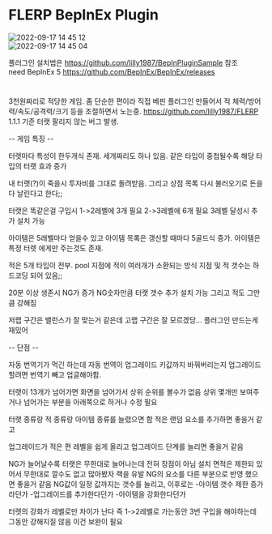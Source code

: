 # FLERP BepInEx Plugin

![2022-09-17 14 45 12](https://user-images.githubusercontent.com/20321215/190842459-185831fa-8676-4040-8295-eee702444027.png)  
![2022-09-17 14 45 04](https://user-images.githubusercontent.com/20321215/190842460-092a8071-808b-4d6a-9996-58104f1762fd.png)  

플러그인 설치법은 https://github.com/lilly1987/BepInPluginSample 참조  
need BepInEx 5 https://github.com/BepInEx/BepInEx/releases  

#

3천원짜리로 적당한 게임. 
좀 단순한 편이라 직접 베핀 플러그인 만들어서 적 체력/방어력/속도/공격력/크기 등을 조절하면서 노는중.
https://github.com/lilly1987/FLERP
1.1.1 기준 터랫 팔리지 않는 버그 발생.

-- 게임 특징 --

터렛마다 특성이 한두개식 존재. 
세개짜리도 하나 있음.
같은 타입이 중첩될수록 해당 타입의 터랫 효과 증가

내 터랫(?)이 죽을시 투자비를 그대로 돌려받음.
그리고 상점 목록 다시 불러오기로 돈을 다 날린다고 한다;;

터랫은 똑같은걸 구입시 
1->2레벨에 3개 필요
2->3레벨에 6개 필요
3레벨 달성시 추가 설치 가능

아이템은 5래벨마다 얻을수 있고
아이템 목록은 갱신할 때마다 5골드식 증가.
아이템은 특정 터렛 에게만 주는것도 존재.

적은 5개 타입이 전부.
pool 지점에 적이 여러개가 소환되는 방식
지점 및 적 갯수는 하드코딩 되어 있음;;

20분 이상 생존시 NG가 증가
NG숫자만큼 터랫 갯수 추가 설치 가능
그리고 적도 그만큼 강해짐

저랩 구간은 밸런스가 잘 맞는거 같은데
고랩 구간은 잘 모르겠당...
플러그인 만드는게 재밌어

-- 단점 --

자동 번역기가 먹긴 하는데
자동 번역이 업그레이드 키값까지 바꿔버리는지
업그레이드 할려면 번역기 빼고 업글해야함.

터랫이 13개가 넘어가면 화면을 넘어가서 상위 순위를 볼수가 없음
상위 몇개만 보여주거나 넘어가는 부분을 아래쪽으로 하거나 수정 필요

터랫 종류랑 적 종류랑 아이템 종류를 늘렸으면 함
적은 랜덤 요소를 추가하면 좋을거 같고

업그레이드가 적은 편
레벨을 쉽게 올리고 업그레이드 단계를 늘리면 좋을거 같음

NG가 늘어날수록 터랫은 무한대로 늘어나는데 전혀 장점이 아님
설치 면적은 제한되 있어서 무한대로 깔수도 없고
많아봤자 랙을 유발
NG의 요소를 다른 부분으로 반영 했으면 좋을거 같음
NG값이 일정 값까지는 갯수를 늘리고,
이후로는 
-아이템 갯수 제한 증가라던가 
-업그레이드를 추가한다던가
-아이템을 강화한다던가

터렛의 강화가 레벨로만 차이가 난다
즉 1->2레벨로 가는동안 3번 구입을 해야하는데 그동안 강해지질 않음
이건 보완이 필요
